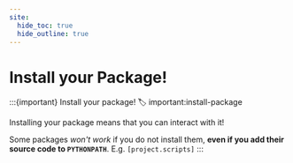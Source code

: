 ```yaml
---
site:
  hide_toc: true
  hide_outline: true
---
```


# Install your Package!

:::{important} Install your package!
:label: important:install-package

Installing your package means that you can interact with it!

Some packages _won't work_ if you do not install them, **even if you add their source code to `PYTHONPATH`**. E.g. `[project.scripts]`
:::
